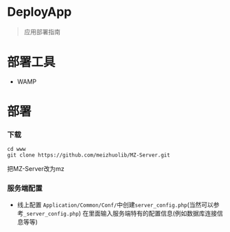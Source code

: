 DeployApp
===
>应用部署指南

部署工具
===
* WAMP

部署
===

### 下载
```
cd www
git clone https://github.com/meizhuolib/MZ-Server.git
```
把MZ-Server改为mz


### 服务端配置
* 线上配置
`Application/Common/Conf/`中创建`server_config.php`(当然可以参考`_server_config.php`)
在里面输入服务端特有的配置信息(例如数据库连接信息等等)




